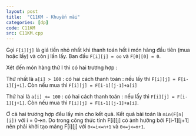 ```yaml
---
layout: post
title:  "C11KM - Khuyến mãi"
categories: [dp]
code: C11KM
src: C11KM.cpp
---
```


Gọi `F[i][j]` là giá tiền nhỏ nhất khi thanh toán hết i món hàng đầu tiên (mua hoặc lấy) và còn j lần lấy. Ban đầu `F[i][j] = oo` và `F[0][0] = 0`. 

Xét đến món hàng thứ I thì có hai trương hợp :

Thứ nhất là `a[i] > 100` : có hai cách thanh toán : nếu lấy thì `F[i][j] = F[i-1][j+1]`. Còn nếu mua thì `F[i][j] = F[i-1][j-1]+a[i]`

Thứ hai là `a[i] <= 100` : có hai cách thanh toán : nếu lấy thì `F[i][j] = F[i-1][j+1]`. Còn nếu mua thì `F[i][j] = F[i-1][j-1]+a[i]`.

Ở cả hai trương hợp đều lấy min cho kết quả. Kết quả bài toán là `min(F[n][i])` với i = 0->n. Do trong công thức tính F[i][j] có ảnh hưởng bởi F[i-1][j+1] nên phải khởi tạo mảng F[i][j] với `0<=i<=n+1` và `0<=j<=n+1`.
